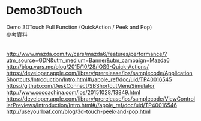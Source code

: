 # Demo3DTouch
Demo 3DTouch Full Function (QuickAction / Peek and Pop) </br>
參考資料 </br>
</br>
</br>http://www.mazda.com.tw/cars/mazda6/features/performance/?utm_source=GDN&utm_medium=Banner&utm_campaign=Mazda6
</br>http://blog.vars.me/blog/2015/10/28/iOS9-Quick-Actions/
</br>https://developer.apple.com/library/prerelease/ios/samplecode/ApplicationShortcuts/Introduction/Intro.html#//apple_ref/doc/uid/TP40016545
</br>https://github.com/DeskConnect/SBShortcutMenuSimulator
</br>http://www.cocoachina.com/ios/20151028/13849.html
</br>https://developer.apple.com/library/prerelease/ios/samplecode/ViewControllerPreviews/Introduction/Intro.html#//apple_ref/doc/uid/TP40016546
</br>http://useyourloaf.com/blog/3d-touch-peek-and-pop.html
